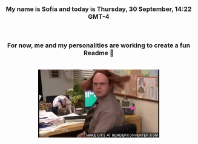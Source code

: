 


<div align="center">
<h3 >My name is Sofia and today is Thursday, 30 September, 14:22 GMT-4</h3><br>
<h3 >For now, me and my personalities are working to create a fun Readme 👋
</h3><br>
<img src='img/dwight.gif' alt='working...'/>
</div>
